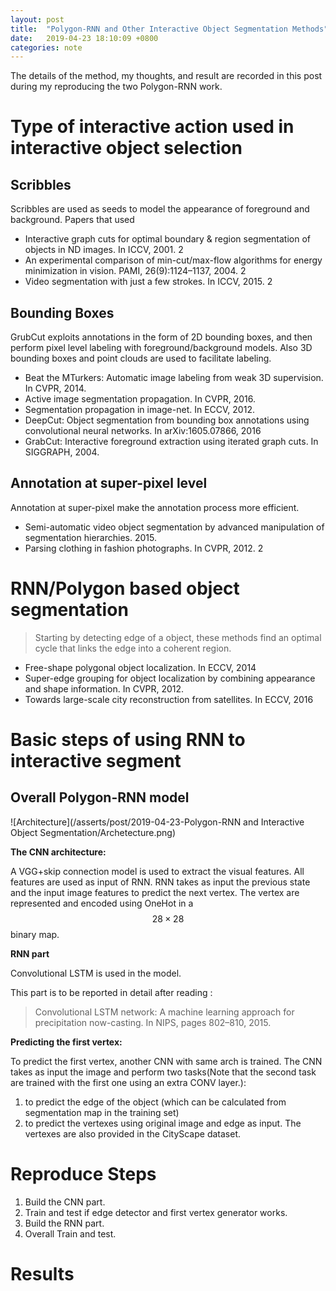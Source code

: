 ```yaml
---
layout: post
title:  "Polygon-RNN and Other Interactive Object Segmentation Methods"
date:   2019-04-23 18:10:09 +0800
categories: note
---
```

The details of the method, my thoughts, and result are recorded in this post during my reproducing the two Polygon-RNN work.

# Type of interactive action used in interactive object selection

## Scribbles
Scribbles are used as seeds to model the appearance of foreground and background. Papers that used 
* Interactive graph cuts for optimal boundary & region segmentation of objects in ND images. In ICCV, 2001. 2
* An experimental comparison of min-cut/max-flow algorithms for energy minimization in vision. PAMI, 26(9):1124–1137, 2004. 2
* Video segmentation with just a few strokes. In ICCV, 2015. 2

## Bounding Boxes
GrubCut exploits annotations in the form of 2D bounding boxes, and then perform pixel level labeling with foreground/background models. Also 3D bounding boxes and point clouds are used to facilitate labeling.
* Beat the MTurkers: Automatic image labeling from weak 3D supervision. In CVPR, 2014.
* Active image segmentation propagation. In CVPR, 2016.
* Segmentation propagation in image-net. In ECCV, 2012.
* DeepCut: Object segmentation from bounding box annotations using convolutional neural networks. In arXiv:1605.07866, 2016
* GrabCut: Interactive foreground extraction using iterated graph cuts. In SIGGRAPH, 2004.

## Annotation at super-pixel level
Annotation at super-pixel make the annotation process more efficient.
* Semi-automatic video object segmentation by advanced manipulation of segmentation hierarchies. 2015.
* Parsing clothing in fashion photographs. In CVPR, 2012. 2

# RNN/Polygon based object segmentation
> Starting by detecting edge of a object, these methods find an optimal cycle that links the edge into a coherent region.

* Free-shape polygonal object localization. In ECCV, 2014
* Super-edge grouping for object localization by combining appearance and shape information. In CVPR, 2012.
* Towards large-scale city reconstruction from satellites. In ECCV, 2016


# Basic steps of using RNN to interactive segment

## Overall Polygon-RNN model

![Architecture](/asserts/post/2019-04-23-Polygon-RNN and Interactive Object Segmentation/Archetecture.png)

**The CNN architecture:**

A VGG+skip connection model is used to extract the visual features.
All features are used as input of RNN. RNN takes as input the previous state and the input image features to predict the next vertex. The vertex are represented and encoded using OneHot in a $$28 \times 28$$ binary map.

**RNN part**

Convolutional LSTM is used in the model.

This part is to be reported in detail after reading :
> Convolutional LSTM network: A machine
learning approach for precipitation now-casting. In NIPS,
pages 802–810, 2015.

**Predicting the first vertex:**

To predict the first vertex, another CNN with same arch is trained. The CNN takes as input the image and perform two tasks(Note that the second task are trained with the first one using an extra CONV layer.):
1. to predict the edge of the object (which can be calculated from segmentation map in the training set)
2. to predict the vertexes using original image and edge as input. The vertexes are also provided in the CityScape dataset.

# Reproduce Steps

1. Build the CNN part.
2. Train and test if edge detector and first vertex generator works.
2. Build the RNN part.
2. Overall Train and test.

# Results